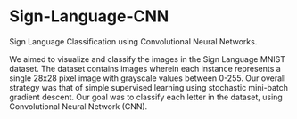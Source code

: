 # Sign-Language-CNN

Sign Language Classiﬁcation using Convolutional Neural Networks.

We aimed to visualize and classify the images in the Sign Language MNIST dataset. The dataset contains images wherein each instance represents a single 28x28 pixel image with grayscale values between 0-255. Our overall strategy was that of simple supervised learning using stochastic mini-batch gradient descent. Our goal was to classify each letter in the dataset, using Convolutional Neural Network (CNN). 




